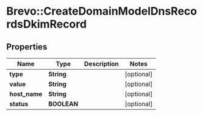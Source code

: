 # Brevo::CreateDomainModelDnsRecordsDkimRecord

## Properties
Name | Type | Description | Notes
------------ | ------------- | ------------- | -------------
**type** | **String** |  | [optional] 
**value** | **String** |  | [optional] 
**host_name** | **String** |  | [optional] 
**status** | **BOOLEAN** |  | [optional] 



